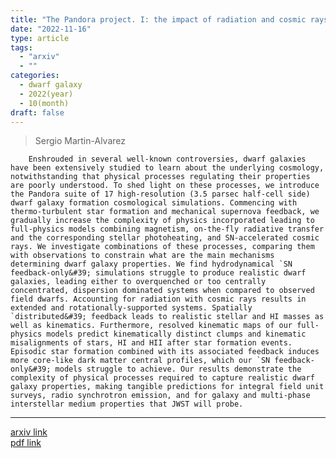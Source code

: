 ```yaml
---
title: "The Pandora project. I: the impact of radiation and cosmic rays on baryonic and dark matter properties of dwarf galaxies"
date: "2022-11-16"
type: article
tags:
  - "arxiv"
  - ""
categories:
  - dwarf galaxy
  - 2022(year)
  - 10(month)
draft: false
---
```


> Sergio Martin-Alvarez

        Enshrouded in several well-known controversies, dwarf galaxies have been extensively studied to learn about the underlying cosmology, notwithstanding that physical processes regulating their properties are poorly understood. To shed light on these processes, we introduce the Pandora suite of 17 high-resolution (3.5 parsec half-cell side) dwarf galaxy formation cosmological simulations. Commencing with thermo-turbulent star formation and mechanical supernova feedback, we gradually increase the complexity of physics incorporated leading to full-physics models combining magnetism, on-the-fly radiative transfer and the corresponding stellar photoheating, and SN-accelerated cosmic rays. We investigate combinations of these processes, comparing them with observations to constrain what are the main mechanisms determining dwarf galaxy properties. We find hydrodynamical `SN feedback-only&#39; simulations struggle to produce realistic dwarf galaxies, leading either to overquenched or too centrally concentrated, dispersion dominated systems when compared to observed field dwarfs. Accounting for radiation with cosmic rays results in extended and rotationally-supported systems. Spatially `distributed&#39; feedback leads to realistic stellar and HI masses as well as kinematics. Furthermore, resolved kinematic maps of our full-physics models predict kinematically distinct clumps and kinematic misalignments of stars, HI and HII after star formation events. Episodic star formation combined with its associated feedback induces more core-like dark matter central profiles, which our `SN feedback-only&#39; models struggle to achieve. Our results demonstrate the complexity of physical processes required to capture realistic dwarf galaxy properties, making tangible predictions for integral field unit surveys, radio synchrotron emission, and for galaxy and multi-phase interstellar medium properties that JWST will probe.

---


[arxiv link](https://arxiv.org/abs/2211.09139)  
[pdf link](https://arxiv.org/pdf/2211.09139)

